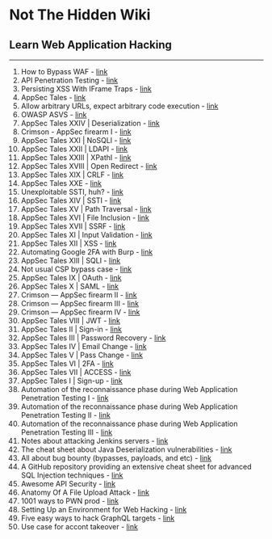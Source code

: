 # Not The Hidden Wiki

## Learn Web Application Hacking
-----

1. How to Bypass WAF - [link](https://hacken.io/discover/how-to-bypass-waf-hackenproof-cheat-sheet/#5_Mixed_Encoding_Technique)
2. API Penetration Testing - [link](https://www.apisecuniversity.com/courses/api-penetration-testing)
3. Persisting XSS With IFrame Traps - [link](https://www.trustedsec.com/blog/persisting-xss-with-iframe-traps)
4. AppSec Tales - [link](https://karol-mazurek95.medium.com/list/appsec-tales-c709435a44d0)
5. Allow arbitrary URLs, expect arbitrary code execution - [link](https://positive.security/blog/url-open-rce)
6. OWASP ASVS - [link](https://owasp.org/www-pdf-archive/OWASP_Application_Security_Verification_Standard_4.0-en.pdf)
7. AppSec Tales XXIV | Deserialization - [link](https://karol-mazurek95.medium.com/appsec-tales-xxiv-deserialization-841d6bfaa710?sk=v2%2F85af11fc-21bb-4d6f-97e6-43505a415c60)
8. Crimson - AppSec firearm I - [link](https://karol-mazurek95.medium.com/crimson-appsec-firearm-i-bc242a2a910?sk=v2%2F814fe456-f268-407e-a9ab-b7b41d7ae938)
9. AppSec Tales XXI | NoSQLI - [link](https://karol-mazurek95.medium.com/appsec-tales-xxi-nosqli-afeb4313c6e3?sk=v2%2F61f762bf-c211-4498-928a-c7c6e6c2e0cf)
10. AppSec Tales XXII | LDAPI - [link](https://karol-mazurek95.medium.com/appsec-tales-xxii-ldapi-fcef1f40e9b2?sk=v2%2Ff9cbd0f5-f439-4c10-b3f0-f6af95ee527c)
11. AppSec Tales XXIII | XPathI - [link](https://karol-mazurek95.medium.com/appsec-tales-xxiii-xpathi-ca6171826d2a?sk=v2%2Ff616987f-dc24-41c8-b58c-542cf02536e6)
12. AppSec Tales XVIII | Open Redirect - [link](https://karol-mazurek95.medium.com/appsec-tales-xviii-open-redirect-faef6106191f?sk=v2%2Fa92a2dc5-9dbf-4b4d-b9b8-5aa1975525b3)
13. AppSec Tales XIX | CRLF - [link](https://karol-mazurek95.medium.com/appsec-tales-xix-crlf-36f4e1bc877a?sk=v2%2Febf7c03f-ed3b-4766-8a57-4a3b75e9fde0)
14. AppSec Tales XXE - [link](https://karol-mazurek95.medium.com/appsec-tales-xx-e-783cead84034?sk=v2%2Fda79ff37-4ba5-43e6-967e-a2b32d59d682)
15. Unexploitable SSTI, huh? - [link](https://systemweakness.com/unexploitable-ssti-huh-d8f84eb11f64?sk=v2%2Fbe1024e6-24bf-4bd1-9108-8152b6526de4)
16. AppSec Tales XIV | SSTI - [link](https://karol-mazurek95.medium.com/appsec-tales-xiv-ssti-bfdd2e3d18e0?sk=v2%2F7f9e075b-8f8b-4073-8f3e-8fdee521a231)
17. AppSec Tales XV | Path Traversal - [link](https://karol-mazurek95.medium.com/appsec-tales-xv-path-traversal-f76f9a3ed6ff?sk=v2%2F2ab3d629-6ff3-4f37-ac02-3c888ae37901)
18. AppSec Tales XVI | File Inclusion - [link](https://karol-mazurek95.medium.com/appsec-tales-xvi-file-inclusion-8b3c68d1c9ef)
19. AppSec Tales XVII | SSRF - [link](https://karol-mazurek95.medium.com/appsec-tales-xvii-ssrf-35e3a08c278?sk=v2%2F90c04127-5765-40b8-8e24-793d53b13407)
20. AppSec Tales XI | Input Validation - [link](https://karol-mazurek95.medium.com/appsec-tales-xi-input-validation-f94fb911357d?sk=v2%2F710f013b-cc69-49f4-a95d-33d0ae2f98de)
21. AppSec Tales XII | XSS - [link](https://karol-mazurek95.medium.com/appsec-tales-xii-xss-dd5fcc717187?sk=v2%2F32b129f7-30a0-4252-be7e-34da143daf66)
22. Automating Google 2FA with Burp - [link](https://systemweakness.com/automating-goo2fa-60c2bcddfd45?sk=v2%2F2951d846-e169-4df6-b8fc-d8476236fd91)
23. AppSec Tales XIII | SQLI - [link](https://karol-mazurek95.medium.com/appsec-tales-xiii-sqli-483daf2be6c5?sk=v2%2F7d236317-35e2-4858-98bd-05d7488a1070)
24. Not usual CSP bypass case - [link](https://karol-mazurek95.medium.com/not-usual-csp-bypass-case-b538263e09d6?sk=v2%2Fed1e4205-8701-4547-8659-05e401b7c516)
25. AppSec Tales IX | OAuth - [link](https://karol-mazurek95.medium.com/appsec-tales-ix-oauth-5be70368ff9e?sk=v2%2F09cabc9e-de6a-446f-8bf4-fac904fcbf69)
26. AppSec Tales X | SAML - [link](https://karol-mazurek95.medium.com/appsec-tales-x-saml-78ecc368c5af?sk=v2%2Fc02cc906-f339-4e02-955d-6bfe0c1b3eea)
27. Crimson — AppSec firearm II - [link](https://karol-mazurek95.medium.com/crimson-appsec-firearm-ii-ef37cbff7ac3?sk=v2%2Fae03b001-cc98-4b00-b6ff-747d091c9463)
28. Crimson — AppSec firearm III - [link](https://karol-mazurek95.medium.com/crimson-appsec-firearm-iii-80f9b40e0dad?sk=v2%2F0808e73c-f298-4569-a623-e7ba9315ccac)
29. Crimson — AppSec firearm IV - [link](https://karol-mazurek95.medium.com/crimson-appsec-firearm-iv-6bca2dd2e80d?sk=v2%2F66a114a8-02a6-4f97-b049-dbbf872aea54)
30. AppSec Tales VIII | JWT - [link](https://karol-mazurek95.medium.com/appsec-tales-viii-jwt-7e28b8fc0dd2?sk=v2%2F610fa8ca-33a5-404d-a99b-4fddf489eec7)
31. AppSec Tales II | Sign-in - [link](https://karol-mazurek95.medium.com/appsec-tales-ii-sign-in-3e880f16c588?sk=v2%2Fd6fdb8ac-bcfa-4cd8-aa87-f28315655d23)
32. AppSec Tales III | Password Recovery - [link](https://karol-mazurek95.medium.com/appsec-tales-iii-password-recovery-5d68e1df4385?sk=v2%2F12a71c3a-d35b-4a20-bfbc-2637f810ae99)
33. AppSec Tales IV | Email Change - [link](https://karol-mazurek95.medium.com/appsec-tales-iv-email-change-c7c0ec867b6c?sk=v2%2F03013310-c058-4b8a-bf88-b11af72cedb3)
34. AppSec Tales V | Pass Change - [link](https://karol-mazurek95.medium.com/appsec-tales-v-pass-change-ad5762fe0c27?sk=v2%2F96adb38c-4797-40fe-8275-81bf3c95b63c)
35. AppSec Tales VI | 2FA - [link](https://karol-mazurek95.medium.com/appsec-tales-vi-2fa-dceb1a642028?sk=v2%2F44714926-0594-4071-9315-704826d7ffd8)
36. AppSec Tales VII | ACCESS - [link](https://karol-mazurek95.medium.com/appsec-tales-vii-access-c1aee52589cc?sk=v2%2Fb19d291e-3d40-4aba-a478-6218e18d8376)
37. AppSec Tales I | Sign-up - [link](https://karol-mazurek95.medium.com/appsec-tales-i-sign-up-de279f4a4354?sk=v2%2F42c3d958-5a6d-4312-aa84-73e6ae58af03)
38. Automation of the reconnaissance phase during Web Application Penetration Testing I - [link](https://karol-mazurek95.medium.com/automation-of-the-reconnaissance-phase-during-web-application-penetration-testing-i-574fd9dce53e?sk=v2%2F6ea16a44-edc9-4018-86d1-70430ec55f6e)
39. Automation of the reconnaissance phase during Web Application Penetration Testing II - [link](https://karol-mazurek95.medium.com/automation-of-the-reconnaissance-phase-during-web-application-penetration-testing-ii-4336bd4ca73b?sk=v2%2F40f883ed-400a-4978-89ba-32f8c7cf2615)
40. Automation of the reconnaissance phase during Web Application Penetration Testing III - [link](https://karol-mazurek95.medium.com/automation-of-the-reconnaissance-phase-during-web-application-penetration-testing-iii-2823b16f38cc?sk=v2%2Ff4b521a8-ab9b-4b02-b39c-8fa1a501b39e)
41. Notes about attacking Jenkins servers - [link](https://github.com/gquere/pwn_jenkins)
42. The cheat sheet about Java Deserialization vulnerabilities - [link](https://github.com/GrrrDog/Java-Deserialization-Cheat-Sheet)
43. All about bug bounty (bypasses, payloads, and etc) - [link](https://github.com/daffainfo/AllAboutBugBounty)
44. A GitHub repository providing an extensive cheat sheet for advanced SQL Injection techniques - [link](https://github.com/kleiton0x00/Advanced-SQL-Injection-Cheatsheet)
45. Awesome API Security - [link](https://github.com/arainho/awesome-api-security)
46. Anatomy Of A File Upload Attack - [link](https://secops.group/anatomy-of-a-file-upload-attack/)
47. 1001 ways to PWN prod - [link](https://docs.google.com/presentation/d/1bkrkAJLuDjfZfsf-9A62rygWe6zR_uiOq_Yd_8X_NGY/edit#slide=id.p)
48. Setting Up an Environment for Web Hacking - [link](https://www.hackerone.com/ethical-hacker/setting-up-web-hacking-environment)
49. Five easy ways to hack GraphQL targets - [link](https://blog.intigriti.com/2024/05/31/five-easy-ways-to-hack-graphql-targets/)
50. Use case for accont takeover - [link](https://mango.pdf.zone/operation-luigi-how-i-hacked-my-friend-without-her-noticing)